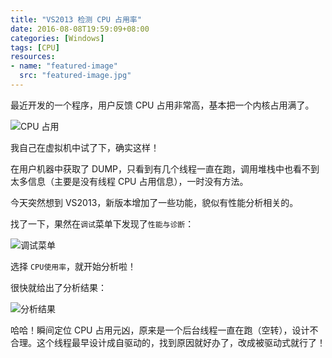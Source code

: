 ```yaml
---
title: "VS2013 检测 CPU 占用率"
date: 2016-08-08T19:59:09+08:00
categories: [Windows]
tags: [CPU]
resources:
- name: "featured-image"
  src: "featured-image.jpg"
---
```


最近开发的一个程序，用户反馈 CPU 占用非常高，基本把一个内核占用满了。

<!--more-->

![CPU 占用](https://fangr-cc-image.oss-cn-beijing.aliyuncs.com/18-8-16/10993914.jpg)

我自己在虚拟机中试了下，确实这样！

在用户机器中获取了 DUMP，只看到有几个线程一直在跑，调用堆栈中也看不到太多信息（主要是没有线程 CPU 占用信息），一时没有方法。

今天突然想到 VS2013，新版本增加了一些功能，貌似有性能分析相关的。

找了一下，果然在`调试`菜单下发现了`性能与诊断`：

![调试菜单](https://fangr-cc-image.oss-cn-beijing.aliyuncs.com/18-8-16/13597794.jpg)

选择 `CPU使用率`，就开始分析啦！

很快就给出了分析结果：

![分析结果](https://fangr-cc-image.oss-cn-beijing.aliyuncs.com/18-8-16/34785051.jpg)

哈哈！瞬间定位 CPU 占用元凶，原来是一个后台线程一直在跑（空转），设计不合理。这个线程最早设计成自驱动的，找到原因就好办了，改成被驱动式就行了！
